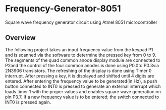 # Frequency-Generator-8051
Square wave frequency generator circuit using Atmel 8051 microcontroller

## Overview
The following project takes an input frequency value from the keypad P1 and is scanned via the
software to determine the pressed key from 0 to 9. The segments of the quad common anode
display module are connected to P2and the control of the four common anodes is done using
P0.0to P0.3via 2N3906 transistors. The refreshing of the display is done using Timer 0 interrupt.
After pressing a key, it is displayed and shifted until 4 digits are entered. After entering the
frequency value to be generated(in Hz), a push button connected to INT0 is pressed to generate an
external interrupt which loads timer 1 with the proper values and enables square wave generation
on pin P3.7. If a new frequency value is to be entered; the switch connected to INT0 is pressed
again.

